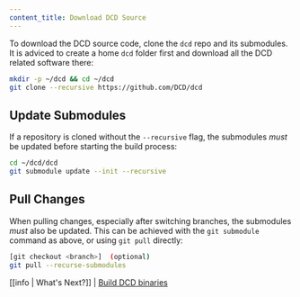 ```yaml
---
content_title: Download DCD Source
---
```


To download the DCD source code, clone the `dcd` repo and its submodules. It is adviced to create a home `dcd` folder first and download all the DCD related software there:

```sh
mkdir -p ~/dcd && cd ~/dcd
git clone --recursive https://github.com/DCD/dcd
```

## Update Submodules

If a repository is cloned without the `--recursive` flag, the submodules *must* be updated before starting the build process:

```sh
cd ~/dcd/dcd
git submodule update --init --recursive
```

## Pull Changes

When pulling changes, especially after switching branches, the submodules *must* also be updated. This can be achieved with the `git submodule` command as above, or using `git pull` directly:

```sh
[git checkout <branch>]  (optional)
git pull --recurse-submodules
```

[[info | What's Next?]]
| [Build DCD binaries](02_build-dcd-binaries.md)
